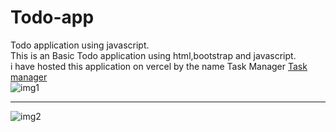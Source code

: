 # Todo-app
Todo application using javascript.<br/>
This is an Basic Todo application using html,bootstrap and javascript.<br/>
i have hosted this application on vercel by the name Task Manager <bold>[Task manager](https://task-manager-dusky-ten.vercel.app/)</bold><br/>
![img1](https://user-images.githubusercontent.com/56160829/221321508-950d6a99-8f7e-4b04-848e-583bcb08e204.jpg)<br/><hr/>

![img2](https://user-images.githubusercontent.com/56160829/221321500-63b535d5-9e46-4d3a-9c3f-270af629158b.jpg)
